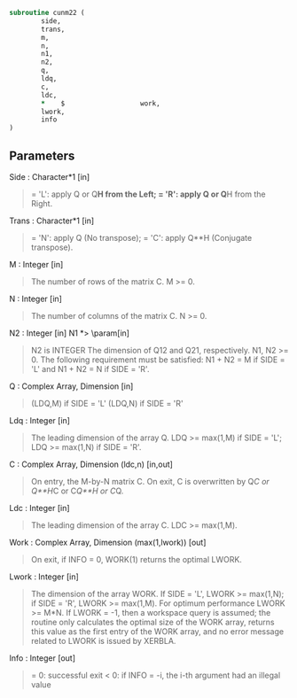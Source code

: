 ```fortran
subroutine cunm22 (
		side,
		trans,
		m,
		n,
		n1,
		n2,
		q,
		ldq,
		c,
		ldc,
		*    $                   work,
		lwork,
		info
)
```
## Parameters
Side : Character*1 [in]
> = 'L': apply Q or Q**H from the Left;
> = 'R': apply Q or Q**H from the Right.

Trans : Character*1 [in]
> = 'N':  apply Q (No transpose);
> = 'C':  apply Q**H (Conjugate transpose).

M : Integer [in]
> The number of rows of the matrix C. M >= 0.

N : Integer [in]
> The number of columns of the matrix C. N >= 0.

N2 : Integer [in] N1
*> \param[in]
> N2 is INTEGER
> The dimension of Q12 and Q21, respectively. N1, N2 >= 0.
> The following requirement must be satisfied:
> N1 + N2 = M if SIDE = 'L' and N1 + N2 = N if SIDE = 'R'.

Q : Complex Array, Dimension [in]
> (LDQ,M) if SIDE = 'L'
> (LDQ,N) if SIDE = 'R'

Ldq : Integer [in]
> The leading dimension of the array Q.
> LDQ >= max(1,M) if SIDE = 'L'; LDQ >= max(1,N) if SIDE = 'R'.

C : Complex Array, Dimension (ldc,n) [in,out]
> On entry, the M-by-N matrix C.
> On exit, C is overwritten by Q*C or Q**H*C or C*Q**H or C*Q.

Ldc : Integer [in]
> The leading dimension of the array C. LDC >= max(1,M).

Work : Complex Array, Dimension (max(1,lwork)) [out]
> On exit, if INFO = 0, WORK(1) returns the optimal LWORK.

Lwork : Integer [in]
> The dimension of the array WORK.
> If SIDE = 'L', LWORK >= max(1,N);
> if SIDE = 'R', LWORK >= max(1,M).
> For optimum performance LWORK >= M*N.
> If LWORK = -1, then a workspace query is assumed; the routine
> only calculates the optimal size of the WORK array, returns
> this value as the first entry of the WORK array, and no error
> message related to LWORK is issued by XERBLA.

Info : Integer [out]
> = 0:  successful exit
> < 0:  if INFO = -i, the i-th argument had an illegal value


